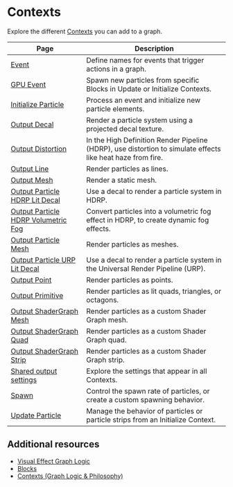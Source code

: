 # Contexts

Explore the different [Contexts](Contexts.md) you can add to a graph.

| **Page** | **Description** |
| --- | --- |
| [Event](Context-Event.md) | Define names for events that trigger actions in a graph. |
| [GPU Event](Context-GPUEvent.md) | Spawn new particles from specific Blocks in Update or Initialize Contexts. |
| [Initialize Particle](Context-Initialize.md) | Process an event and initialize new particle elements. |
| [Output Decal](Context-OutputForwardDecal.md) | Render a particle system using a projected decal texture. |
| [Output Distortion](Context-OutputDistortion.md) | In the High Definition Render Pipeline (HDRP), use distortion to simulate effects like heat haze from fire. |
| [Output Line](Context-OutputLine.md) | Render particles as lines. |
| [Output Mesh](Context-OutputMesh.md) | Render a static mesh. |
| [Output Particle HDRP Lit Decal](Context-OutputParticleHDRPLitDecal.md) | Use a decal to render a particle system in HDRP. |
| [Output Particle HDRP Volumetric Fog](Context-OutputParticleHDRPVolumetricFog.md) | Convert particles into a volumetric fog effect in HDRP, to create dynamic fog effects. |
| [Output Particle Mesh](Context-OutputParticleMesh.md) | Render particles as meshes. |
| [Output Particle URP Lit Decal](Context-OutputParticleURPLitDecal.md) | Use a decal to render a particle system in the Universal Render Pipeline (URP). |
| [Output Point](Context-OutputPoint.md) | Render particles as points. |
| [Output Primitive](Context-OutputPrimitive.md) | Render particles as lit quads, triangles, or octagons. |
| [Output ShaderGraph Mesh](Context-OutputShaderGraphMesh.md) | Render particles as a custom Shader Graph mesh. |
| [Output ShaderGraph Quad](Context-OutputShaderGraphPlanarPrimitive.md) | Render particles as a custom Shader Graph quad. |
| [Output ShaderGraph Strip](Context-OutputShaderGraphStrip.md) | Render particles as a custom Shader Graph strip. |
| [Shared output settings](SharedOutputSettings.md) | Explore the settings that appear in all Contexts. |
| [Spawn](Context-Spawn.md) | Control the spawn rate of particles, or create a custom spawning behavior. |
| [Update Particle](Context-Update.md) | Manage the behavior of particles or particle strips from an Initialize Context. |

## Additional resources

- [Visual Effect Graph Logic](GraphLogicAndPhilosophy.md)
- [Blocks](Blocks.md)
- [Contexts (Graph Logic & Philosophy)](Contexts.md)
